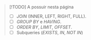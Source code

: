 >[!TODO] A possuir nesta página
>- [ ] *JOIN* (INNER, LEFT, RIGHT, FULL).
>- [ ] *GROUP BY* e *HAVING*.
>- [ ] *ORDER BY*, *LIMIT*, *OFFSET*.
>- [ ] Subqueries (*EXISTS*, *IN*, *NOT IN*)
